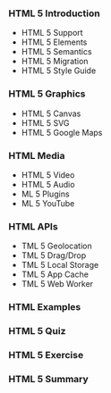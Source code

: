 ###  HTML 5 Introduction
- HTML 5 Support
- HTML 5 Elements
- HTML 5 Semantics
- HTML 5 Migration
- HTML 5 Style Guide


###  HTML 5 Graphics
- HTML 5 Canvas
- HTML 5 SVG
- HTML 5 Google Maps

###  HTML Media
- HTML 5 Video
- HTML 5 Audio
- ML 5 Plugins
- ML 5 YouTube


### HTML APIs
- TML 5 Geolocation
- TML 5 Drag/Drop
- TML 5 Local Storage
- TML 5 App Cache
- TML 5 Web Worker



###  HTML Examples

###  HTML 5 Quiz
###  HTML 5 Exercise
###  HTML 5 Summary
